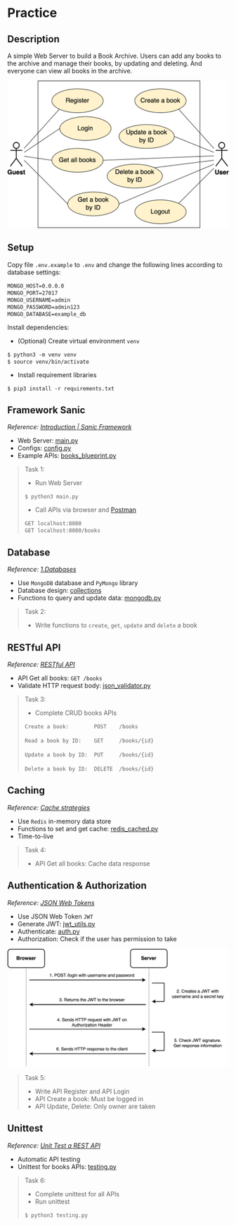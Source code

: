 # Practice

## Description

A simple Web Server to build a Book Archive. 
Users can add any books to the archive and manage their books, by updating and deleting. 
And everyone can view all books in the archive.

<p align="center">
    <img src="../docs/images/user_case.png" alt="Use Case Diagram" width="600"/>
</p>

## Setup

Copy file `.env.example` to `.env` and change the following lines according to database settings:
```
MONGO_HOST=0.0.0.0
MONGO_PORT=27017
MONGO_USERNAME=admin
MONGO_PASSWORD=admin123
MONGO_DATABASE=example_db
```

Install dependencies:
* (Optional) Create virtual environment `venv`
```
$ python3 -m venv venv
$ source venv/bin/activate
```
* Install requirement libraries
```
$ pip3 install -r requirements.txt
```

## Framework Sanic

*Reference: [Introduction | Sanic Framework](https://sanic.dev/en/guide/)*

* Web Server: [main.py](main.py)
* Configs: [config.py](config.py)
* Example APIs: [books_blueprint.py](app/apis/books_blueprint.py)

> Task 1: 
> 
> * Run Web Server
> ```
> $ python3 main.py
> ```
> * Call APIs via browser and [Postman](https://www.postman.com/downloads/)
> ```
> GET localhost:8080
> GET localhost:8080/books
> ```

## Database

*Reference: [1.Databases](../../1.Databases)*

* Use `MongoDB` database and `PyMongo` library
* Database design: [collections](../docs/database_models/collections.json)
* Functions to query and update data: [mongodb.py](app/databases/mongodb.py)

> Task 2:
> 
> * Write functions to `create`, `get`, `update` and `delete` a book

## RESTful API

*Reference: [RESTful API](../README.md#restful-api-with-crud)*

* API Get all books: `GET /books`
* Validate HTTP request body: [json_validator.py](app/decorators/json_validator.py)

> Task 3:
> 
> * Complete CRUD books APIs
> 
> ```
> Create a book:        POST    /books
> 
> Read a book by ID:    GET     /books/{id}
> 
> Update a book by ID:  PUT     /books/{id}
> 
> Delete a book by ID:  DELETE  /books/{id}
> ```

## Caching

*Reference: [Cache strategies](https://docs.aws.amazon.com/AmazonElastiCache/latest/mem-ug/Strategies.html)*

* Use `Redis` in-memory data store
* Functions to set and get cache: [redis_cached.py](app/databases/redis_cached.py)
* Time-to-live

> Task 4:
> 
> * API Get all books: Cache data response

[//]: # (> * API Create, Update, Delete: Update cache when data updated)

## Authentication & Authorization

*Reference: [JSON Web Tokens](https://auth0.com/learn/json-web-tokens/)*

* Use JSON Web Token `JWT`
* Generate JWT: [jwt_utils.py](app/utils/jwt_utils.py)
* Authenticate: [auth.py](app/decorators/auth.py)
* Authorization: Check if the user has permission to take

[//]: # (![JWT]&#40;../docs/images/jwt.png&#41;)

<p align="center">
    <img src="../docs/images/jwt.png" alt="JWT" width="700"/>
</p>

> Task 5:
> 
> * Write API Register and API Login
> * API Create a book: Must be logged in
> * API Update, Delete: Only owner are taken

## Unittest

*Reference: [Unit Test a REST API](https://www.testim.io/blog/unit-test-rest-api/)*

* Automatic API testing
* Unittest for books APIs: [testing.py](testing.py)

> Task 6:
> 
> * Complete unittest for all APIs
> * Run unittest
> ```
> $ python3 testing.py
> ```
